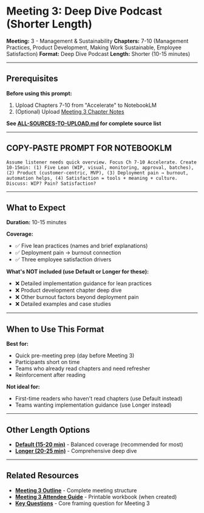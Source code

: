 # Meeting 3: Deep Dive Podcast (Shorter Length)

**Meeting:** 3 - Management & Sustainability
**Chapters:** 7-10 (Management Practices, Product Development, Making Work Sustainable, Employee Satisfaction)
**Format:** Deep Dive Podcast
**Length:** Shorter (10-15 minutes)

---

## Prerequisites

**Before using this prompt:**
1. Upload Chapters 7-10 from "Accelerate" to NotebookLM
2. (Optional) Upload [Meeting 3 Chapter Notes](../../meetings/meeting-3/chapter-notes.md)

**See [ALL-SOURCES-TO-UPLOAD.md](ALL-SOURCES-TO-UPLOAD.md) for complete source list**

---

## COPY-PASTE PROMPT FOR NOTEBOOKLM

```
Assume listener needs quick overview. Focus Ch 7-10 Accelerate. Create 10-15min: (1) Five Lean (WIP, visual, monitoring, approval, batches), (2) Product (customer-centric, MVP), (3) Deployment pain → burnout, automation helps, (4) Satisfaction = tools + meaning + culture. Discuss: WIP? Pain? Satisfaction?
```

---

## What to Expect

**Duration:** 10-15 minutes

**Coverage:**
- ✅ Five lean practices (names and brief explanations)
- ✅ Deployment pain → burnout connection
- ✅ Three employee satisfaction drivers

**What's NOT included (use Default or Longer for these):**
- ❌ Detailed implementation guidance for lean practices
- ❌ Product development chapter deep dive
- ❌ Other burnout factors beyond deployment pain
- ❌ Detailed examples and case studies

---

## When to Use This Format

**Best for:**
- Quick pre-meeting prep (day before Meeting 3)
- Participants short on time
- Teams who already read chapters and need refresher
- Reinforcement after reading

**Not ideal for:**
- First-time readers who haven't read chapters (use Default instead)
- Teams wanting implementation guidance (use Longer instead)

---

## Other Length Options

- **[Default (15-20 min)](podcast-deep-dive-default.md)** - Balanced coverage (recommended for most)
- **[Longer (20-25 min)](podcast-deep-dive-longer.md)** - Comprehensive deep dive

---

## Related Resources

- **[Meeting 3 Outline](../../meetings/meeting-3/outline.md)** - Complete meeting structure
- **[Meeting 3 Attendee Guide](../../handouts/meeting-3/attendee-guide.md)** - Printable workbook (when created)
- **[Key Questions](../../key-questions.md)** - Core framing question for Meeting 3

